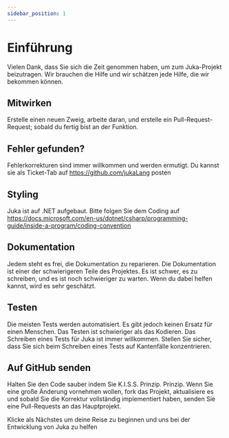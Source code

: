 ```yaml
---
sidebar_position: 1
---
```


# Einführung

Vielen Dank, dass Sie sich die Zeit genommen haben, um zum Juka-Projekt beizutragen. Wir brauchen die Hilfe und wir schätzen jede Hilfe, die wir bekommen können.

## Mitwirken

Erstelle einen neuen Zweig, arbeite daran, und erstelle ein Pull-Request-Request; sobald du fertig bist an der Funktion.

## Fehler gefunden?

Fehlerkorrekturen sind immer willkommen und werden ermutigt. Du kannst sie als Ticket-Tab auf https://github.com/jukaLang posten

## Styling

Juka ist auf .NET aufgebaut. Bitte folgen Sie dem Coding auf https://docs.microsoft.com/en-us/dotnet/csharp/programming-guide/inside-a-program/coding-convention

## Dokumentation

Jedem steht es frei, die Dokumentation zu reparieren. Die Dokumentation ist einer der schwierigeren Teile des Projektes. Es ist schwer, es zu schreiben, und es ist noch schwieriger zu warten. Wenn du dabei helfen kannst, wird es sehr geschätzt.

## Testen

Die meisten Tests werden automatisiert. Es gibt jedoch keinen Ersatz für einen Menschen. Das Testen ist schwieriger als das Kodieren. Das Schreiben eines Tests für Juka ist immer willkommen. Stellen Sie sicher, dass Sie sich beim Schreiben eines Tests auf Kantenfälle konzentrieren.

## Auf GitHub senden

Halten Sie den Code sauber indem Sie K.I.S.S. Prinzip. Prinzip. Wenn Sie eine große Änderung vornehmen wollen, fork das Projekt, aktualisiere es und sobald Sie die Korrektur vollständig implementiert haben, senden Sie eine Pull-Requests an das Hauptprojekt.

Klicke als Nächstes um deine Reise zu beginnen und uns bei der Entwicklung von Juka zu helfen
